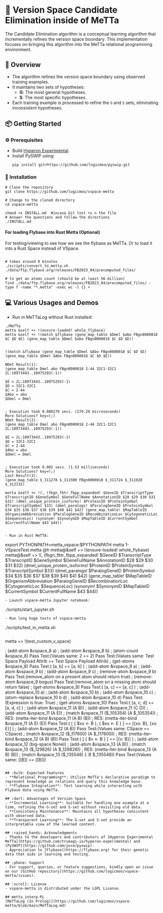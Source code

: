 # :rocket: Version Space Candidate Elimination inside of MeTTa

The Candidate Elimination algorithm is a conceptual learning algorithm that incrementally refines the version space boundary. This implementation focuses on bringing this algorithm into the MeTTa relational programming environment.

## :pushpin: Overview
- The algorithm refines the version space boundary using observed training examples.
- It maintains two sets of hypotheses:
  - **G**: The most general hypotheses.
  - **S**: The most specific hypotheses.
- Each training example is processed to refine the `G` and `S` sets, eliminating inconsistent hypotheses.

## :package: Getting Started
### :gear: Prerequisites
- Build [Hyperon Experimental](https://github.com/trueagi-io/hyperon-experimental).
- Install PySWIP using:
  ```
  pip install git+https://github.com/logicmoo/pyswip.git
  ```

### :toolbox: Installation
```
# Clone the repository
git clone https://github.com/logicmoo/vspace-metta

# Change to the cloned directory
cd vspace-metta

chmod +x INSTALL.md  #incase Git lost +x n the file
# Answer the questions and follow the directions
./INSTALL.md
```



#### For loading Flybase into Rust Metta (Optional)

For testing/viewing to see how we see the flybase as MeTTa.
Or to load it into a Rust Space instead of VSpace.

```

# takes around 8 minutes
./scripts/convert_to_metta.sh ./data/ftp.flybase.org/releases/FB2023_04/precomputed_files/

# to get an atoms count (should be at least 56 million)
find ./data/ftp.flybase.org/releases/FB2023_04/precomputed_files/ -type f -name "*.metta" -exec wc -l {} +

```



## :computer: Various Usages and Demos

- Run in MeTTaLog without Rust installed:
```
./MeTTa
metta &self +> !(ensure-loaded! whole_flybase)
metta &self +> !(match &flybase (gene_map_table $Dmel $abo FBgn0000018 $C $D $E) (gene_map_table $Dmel $abo FBgn0000018 $C $D $E))


!(match &flybase (gene_map_table $Dmel $Abo FBgn0000018 $C $D $E) (gene_map_table $Dmel $Abo FBgn0000018 $C $D $E))

NDet Result(1):
(gene_map_table Dmel abo FBgn0000018 2-44 32C1-32C1 2L:10973443..10975293(-1))

$E = 2L:10973443..10975293(-1)
$D = 32C1-32C1
$C = 2-44
$Abo = abo
$Dmel = Dmel


; Execution took 0.000279 secs. (279.20 microseconds)
More Solutions? key=(;)
NDet Result(2):
(gene_map_table Dmel abo FBgn0000018 2-44 32C1-32C1 2L:10973443..10975293(-1))

$E = 2L:10973443..10975293(-1)
$D = 32C1-32C1
$C = 2-44
$Abo = abo
$Dmel = Dmel


; Execution took 0.002 secs. (1.53 milliseconds)
More Solutions? key=(;)
Last Result(3):
(gene_map_table $_311278 $_311500 FBgn0000018 $_311724 $_311928 $_312132)

metta &self +> !(, (fbgn_fbtr_fbpp_expanded! $GeneID $TranscriptType $TranscriptID $GeneSymbol $GeneFullName $AnnotationID $28 $29 $30 $31 $32) (dmel_unique_protein_isoforms! $ProteinID $ProteinSymbol $TranscriptSymbol $33) (dmel_paralogs! $ParalogGeneID $ProteinSymbol $34 $35 $36 $37 $38 $39 $40 $41 $42) (gene_map_table! $MapTableID $OrganismAbbreviation $ParalogGeneID $RecombinationLoc $CytogeneticLoc $SequenceLoc) (synonym! $SynonymID $MapTableID $CurrentSymbol $CurrentFullName $43 $44))


- Run in Rust MeTTA:
  ```
  export PYTHONPATH=metta_vspace:$PYTHONPATH
  metta 1-VSpaceTest.metta
  @h
  metta@&self +> !(ensure-loaded! whole_flybase)
  metta@&self +> !(, (fbgn_fbtr_fbpp_expanded! $GeneID $TranscriptType $TranscriptID $GeneSymbol $GeneFullName $AnnotationID $28 $29 $30 $31 $32) (dmel_unique_protein_isoforms! $ProteinID $ProteinSymbol $TranscriptSymbol $33) (dmel_paralogs! $ParalogGeneID $ProteinSymbol $34 $35 $36 $37 $38 $39 $40 $41 $42) (gene_map_table! $MapTableID $OrganismAbbreviation $ParalogGeneID $RecombinationLoc $CytogeneticLoc $SequenceLoc) (synonym! $SynonymID $MapTableID $CurrentSymbol $CurrentFullName $43 $44))
  ```
- Launch vspace-metta Jupyter notebook:
  ```
  ./scripts/start_jupyter.sh
  ```
- Run long huge tests of vspace-metta
  ```
  ./scripts/test_in_metta.sh
  ```

```
metta +> !(test_custom_v_space)

; (add-atom &vspace_8 a)
; (add-atom &vspace_8 b)
; (atom-count &vspace_8)
Pass Test:(Values same: 2 == 2)
Pass Test:(Values same: Test Space Payload Attrib == Test Space Payload Attrib)
; (get-atoms &vspace_8)
Pass Test:( [a, b] == [a, b] )
; (add-atom &vspace_9 a)
; (add-atom &vspace_9 b)
; (add-atom &vspace_9 c)
; (remove-atom &vspace_9 b)
Pass Test:(remove_atom on a present atom should return true)
; (remove-atom &vspace_9 bogus)
Pass Test:(remove_atom on a missing atom should return false)
; (get-atoms &vspace_9)
Pass Test:( [a, c] == [a, c] )
; (add-atom &vspace_10 a)
; (add-atom &vspace_10 b)
; (add-atom &vspace_10 c)
; (atom-replace &vspace_10 b d)
; (add-atom &vspace_10 d)
Pass Test:(Expression is true: True)
; (get-atoms &vspace_10)
Pass Test:( [a, c, d] == [a, d, c] )
; (add-atom &vspace_11 (A B))
; (add-atom &vspace_11 (C D))
; (add-atom &vspace_11 (A E))
; (match &vspace_11 ($_105354) (A $_105354))
; RES: (metta-iter-bind  &vspace_11 (A B) (B))
; RES: (metta-iter-bind  &vspace_11 (A E) (E))
Pass Test:( [ { $xx <- B },
 { $xx <- E } ] == [{xx: B}, {xx: E}] )
; (add-atom &vspace_12 (A B))
Pass Test:(Values same: CSpace == CSpace)
; (match &vspace_12 ($_117600) (A $_117600))
; RES: (metta-iter-bind  &vspace_12 (A B) (B))
Pass Test:( [ { $v <- B } ] == [{v: B}] )
; (add-atom &vspace_12 (big-space None))
; (add-atom &vspace_13 (A B))
; (match &vspace_13 ($_129826) (A $_129826))
; RES: (metta-iter-bind  &vspace_13 (A B) (B))
; (match &vspace_13 ($_135548) (: B $_135548))
Pass Test:(Values same: [[B]] == [[B]])
```

## :bulb: Expected Features
- **Relational Programming**: Utilize MeTTa's declarative paradigm to represent knowledge as relations and query this knowledge base.
- **Flybase Integration**: Test learning while interacting with Flybase data using MeTTa.

## :dart: Advantages of Version Space
- **Incremental Learning**: Suitable for handling one example at a time, refining the G-set and S-set without revisiting old data.
- **Consistency Maintenance**: Maintains all hypotheses consistent with observed data.
- **Transparent Learning**: The G-set and S-set provide an interpretable view of the learned content.

## :raised_hands: Acknowledgments
- Thanks to the developers and contributors of [Hyperon Experimental MeTTa](https://github.com/trueagi-io/hyperon-experimental) and [PySWIP](https://github.com/yuce/pyswip).
- Appreciation to [Flybase](https://flybase.org) for their genetic data that aids in learning and testing.

## :phone: Support
- For support, queries, or feature suggestions, kindly open an issue on our [GitHub repository](https://github.com/logicmoo/vspace-metta/issues).

## :scroll: License
- vspace-metta is distributed under the LGPL License.

## metta_interp.PL
[MeTTaLog (In Prolog)](https://github.com/logicmoo/vspace-metta/blob/main/MeTTaLog.md)
